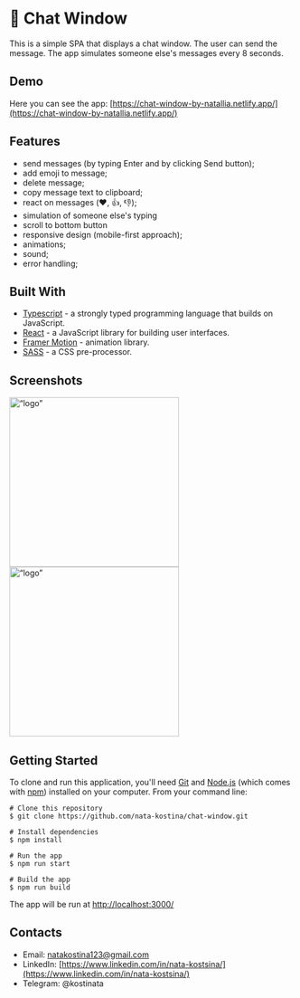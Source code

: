 # 💬 Chat Window

This is a simple SPA that displays a chat window. The user can send the message. The app simulates someone else's messages every 8 seconds.

## Demo

Here you can see the app: [https://chat-window-by-natallia.netlify.app/](https://chat-window-by-natallia.netlify.app/)

## Features

- send messages (by typing Enter and by clicking Send button);
- add emoji to message;
- delete message;
- copy message text to clipboard;
- react on messages (❤️, 👍, 👎);
- simulation of someone else's typing
- scroll to bottom button
- responsive design (mobile-first approach);
- animations;
- sound;
- error handling;


## Built With  

- [Typescript](https://www.typescriptlang.org/) - a strongly typed programming language that builds on JavaScript.
- [React](https://reactjs.org/) - a JavaScript library for building user interfaces.
- [Framer Motion](https://www.framer.com/motion/) - animation library.
- [SASS](https://sass-lang.com/) - a CSS pre-processor.

## Screenshots

<img src="https://i.postimg.cc/mrThYh2Z/screenshot-desktop.jpg"  alt= “logo” width="value"  height="300px">
<img src="https://i.postimg.cc/0QYsc0tL/screenshot-mobile.jpg"  alt= “logo” width="value"  height="300px">

## Getting Started

To clone and run this application, you'll need [Git](https://git-scm.com/) and [Node.js](https://nodejs.org/en/download/) (which comes with [npm](http://npmjs.com/)) installed on your computer. From your command line:

```
# Clone this repository
$ git clone https://github.com/nata-kostina/chat-window.git

# Install dependencies
$ npm install
  
# Run the app
$ npm run start

# Build the app
$ npm run build
```

The app will be run at [http://localhost:3000/](http://localhost:3000/)


## Contacts
- Email: natakostina123@gmail.com
- LinkedIn: [https://www.linkedin.com/in/nata-kostsina/](https://www.linkedin.com/in/nata-kostsina/)
- Telegram: @kostinata